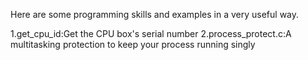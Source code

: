 Here are some programming skills and examples in a very useful way.

1.get_cpu_id:Get the CPU box's serial number
2.process_protect.c:A multitasking protection to keep your process running singly
